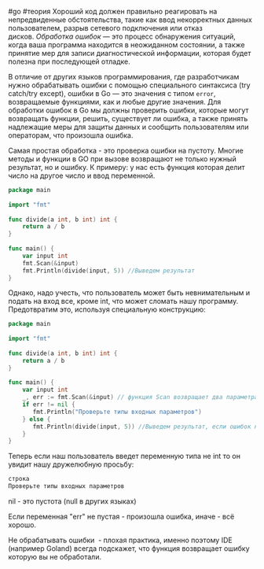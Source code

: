 #go #теория 
Хороший код должен правильно реагировать на непредвиденные обстоятельства, такие как ввод некорректных данных пользователем, разрыв сетевого подключения или отказ дисков. _Обработка ошибок_ — это процесс обнаружения ситуаций, когда ваша программа находится в неожиданном состоянии, а также принятие мер для записи диагностической информации, которая будет полезна при последующей отладке.

В отличие от других языков программирования, где разработчикам нужно обрабатывать ошибки с помощью специального синтаксиса (try catch/try except), ошибки в Go — это значения с типом `error`, возвращаемые функциями, как и любые другие значения. Для обработки ошибок в Go мы должны проверить ошибки, которые могут возвращать функции, решить, существует ли ошибка, а также принять надлежащие меры для защиты данных и сообщить пользователям или операторам, что произошла ошибка.

Самая простая обработка - это проверка ошибки на пустоту. Многие методы и функции в GO при вызове возвращают не только нужный результат, но и ошибку. К примеру: у нас есть функция которая делит число на другое число и ввод переменной.

```go
package main  
  
import "fmt"  
  
func divide(a int, b int) int {  
    return a / b  
}  
  
func main() {  
    var input int  
    fmt.Scan(&input)  
    fmt.Println(divide(input, 5)) //Выведем результат  
}
```

Однако, надо учесть, что пользователь может быть невнимательным и подать на вход все, кроме int, что может сломать нашу программу. Предотвратим это, используя специальную конструкцию:
```go
package main  
  
import "fmt"  
  
func divide(a int, b int) int {  
    return a / b  
}  
  
func main() {  
    var input int  
    _, err := fmt.Scan(&input) // функция Scan возвращает два параметра, но нам сейчас важно проверить только ошибку  
    if err != nil {  
       fmt.Println("Проверьте типы входных параметров")  
    } else {  
       fmt.Println(divide(input, 5)) //Выведем результат, если ошибок нет  
    }  
}
```
Теперь если наш пользователь введет переменную типа не int то он увидит нашу дружелюбную просьбу:

```md
строка
Проверьте типы входных параметров
```
nil - это пустота (null в других языках)

Если переменная "err" не пустая - произошла ошибка, иначе - всё хорошо.

Не обрабатывать ошибки  - плохая практика, именно поэтому IDE (например Goland) всегда подскажет, что функция возвращает ошибку которую вы не обработали.